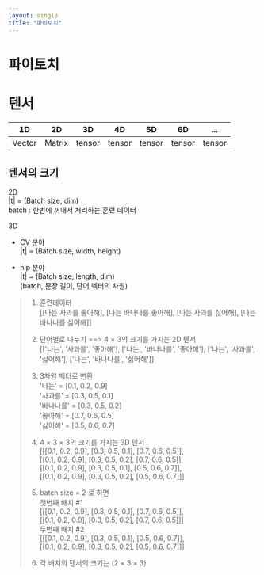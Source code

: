 ```yaml
---
layout: single
title: "파이토치"
---
```


# 파이토치
# 텐서

|1D|2D|3D|4D|5D|6D|...|
|-|-|-|-|-|-|-|
|Vector|Matrix|tensor|tensor|tensor|tensor|tensor|

## 텐서의 크기
2D  
|t| = (Batch size, dim)  
batch : 한번에 꺼내서 처리하는 훈련 데이터  

3D
* CV 분야  
|t| = (Batch size, width, height)  

* nlp 분야  
|t| = (Batch size, length, dim)  
(batch, 문장 길이, 단어 벡터의 차원)  

> 1. 훈련데이터  
> [[나는 사과를 좋아해], [나는 바나나를 좋아해], [나는 사과를 싫어해], [나는 바나나를 싫어해]]
> 
> 2. 단어별로 나누기 ==> 4 × 3의 크기를 가지는 2D 텐서   
> [['나는', '사과를', '좋아해'], ['나는', '바나나를', '좋아해'], ['나는', '사과를', '싫어해'], ['나는', '바나나를', '싫어해']]
> 
> 3. 3차원 벡터로 변환  
> '나는' = [0.1, 0.2, 0.9]  
'사과를' = [0.3, 0.5, 0.1]  
'바나나를' = [0.3, 0.5, 0.2]  
'좋아해' = [0.7, 0.6, 0.5]  
'싫어해' = [0.5, 0.6, 0.7]  
>
> 4. 4 × 3 × 3의 크기를 가지는 3D 텐서  
> [[[0.1, 0.2, 0.9], [0.3, 0.5, 0.1], [0.7, 0.6, 0.5]],  
 [[0.1, 0.2, 0.9], [0.3, 0.5, 0.2], [0.7, 0.6, 0.5]],  
 [[0.1, 0.2, 0.9], [0.3, 0.5, 0.1], [0.5, 0.6, 0.7]],  
 [[0.1, 0.2, 0.9], [0.3, 0.5, 0.2], [0.5, 0.6, 0.7]]]   
>
> 5. batch size = 2 로 하면  
> 첫번째 배치 #1  
[[[0.1, 0.2, 0.9], [0.3, 0.5, 0.1], [0.7, 0.6, 0.5]],  
 [[0.1, 0.2, 0.9], [0.3, 0.5, 0.2], [0.7, 0.6, 0.5]]]  
> 두번째 배치 #2  
[[[0.1, 0.2, 0.9], [0.3, 0.5, 0.1], [0.5, 0.6, 0.7]],  
 [[0.1, 0.2, 0.9], [0.3, 0.5, 0.2], [0.5, 0.6, 0.7]]]  
> 6. 각 배치의 텐서의 크기는 (2 × 3 × 3)